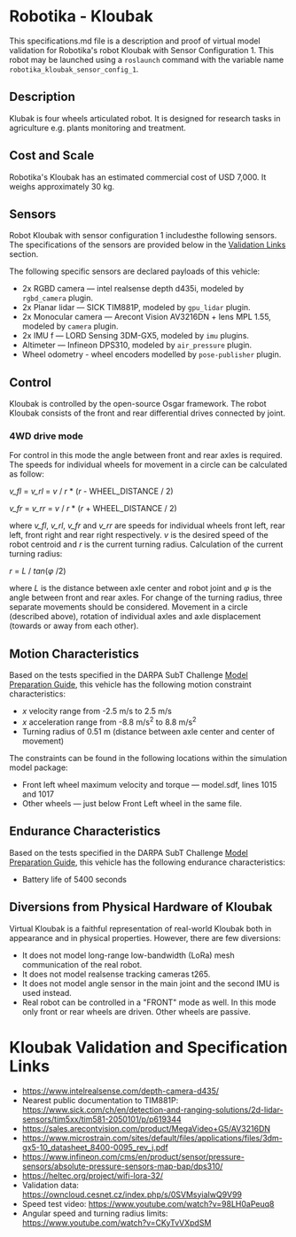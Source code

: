<!--- This is a Markdown description of a robot model submitted for inclusion in the
DARPA Subterranean Challenge Technology Repository -->
# Robotika - Kloubak
This specifications.md file is a description and proof of virtual model validation for
Robotika's robot Kloubak with Sensor Configuration 1. This robot may be launched using
a `roslaunch` command with the variable name `robotika_kloubak_sensor_config_1`.
## Description
Klubak is four wheels articulated robot. It is designed for research tasks in agriculture e.g. plants monitoring and treatment.

## Cost and Scale
Robotika's Kloubak has an estimated commercial cost of USD 7,000. It weighs approximately 30 kg.

## Sensors
Robot Kloubak with sensor configuration 1 includesthe following sensors. The specifications of the sensors are provided below in
the [Validation Links](#validation_links) section.

The following specific sensors are declared payloads of this vehicle:

* 2x RGBD camera &mdash; intel realsense depth d435i, modeled by `rgbd_camera` plugin.
* 2x Planar lidar &mdash; SICK TIM881P, modeled by `gpu_lidar` plugin.
* 2x Monocular camera &mdash; Arecont Vision AV3216DN  + lens MPL 1.55, modeled by `camera` plugin.
* 2x IMU f &mdash; LORD Sensing 3DM-GX5, modeled by `imu` plugins.
* Altimeter &mdash; Infineon DPS310, modeled by `air_pressure` plugin.
* Wheel odometry - wheel encoders modelled by `pose-publisher` plugin.

## Control
Kloubak is controlled by the open-source Osgar framework. The robot Kloubak consists of the front and rear differential 
drives connected by joint.

### 4WD drive mode
For control in this mode the angle between front and rear axles is required. The speeds for individual wheels for movement in a circle can be calculated as follow:

_v_fl_ = _v_rl_ = _v_ / _r_ * (_r_ - WHEEL_DISTANCE / 2)

_v_fr_ = _v_rr_ = _v_ / _r_ * (_r_ + WHEEL_DISTANCE / 2)

where _v_fl_, _v_rl_, _v_fr_ and _v_rr_ are speeds for individual wheels front left, rear left, front right and rear right respectively.
_v_ is the desired speed of the robot centroid and _r_ is the current turning radius. Calculation of the current turning radius:

_r_ = _L_ / _tan_(_&phi;_ /2)

where _L_ is the distance between axle center and robot joint and _&phi;_ is the angle between front and rear axles. 
For  change of the turning radius, three separate movements should be considered. 
Movement in a circle (described above), rotation of individual axles and axle displacement (towards or away from each other).


## Motion Characteristics
Based on the tests specified in the DARPA SubT Challenge [Model Preparation
Guide](https://subtchallenge.com/\<fix_me\>), this vehicle has the following motion
constraint characteristics:

* _x_ velocity range from -2.5 m/s to 2.5 m/s
* _x_ acceleration range from -8.8 m/s<sup>2</sup> to 8.8 m/s<sup>2</sup>
* Turning radius of 0.51 m (distance between axle center and center of  movement)

The constraints can be found in the following locations within the simulation model
package:

* Front left wheel maximum velocity and torque &mdash; model.sdf, lines 1015 and 1017
* Other wheels &mdash; just below Front Left wheel in the same file.

## Endurance Characteristics
Based on the tests specified in the DARPA SubT Challenge [Model Preparation
Guide](https://subtchallenge.com/\<fix_me\>), this vehicle has the following
endurance characteristics:

* Battery life of 5400 seconds

## Diversions from Physical Hardware of Kloubak
Virtual Kloubak is a faithful representation of real-world Kloubak both in appearance and
in physical properties. However, there are few diversions:

* It does not model long-range low-bandwidth (LoRa) mesh communication of the real robot.
* It does not model realsense tracking cameras t265.
* It does not model angle sensor in the main joint and the second IMU is used instead.  
* Real robot can be controlled in a "FRONT" mode as well. In this mode only front or rear wheels are driven. Other wheels are passive.

# <a name="validation_links"></a>Kloubak Validation and Specification Links

* https://www.intelrealsense.com/depth-camera-d435/
* Nearest public documentation to TIM881P: https://www.sick.com/ch/en/detection-and-ranging-solutions/2d-lidar-sensors/tim5xx/tim581-2050101/p/p619344
* https://sales.arecontvision.com/product/MegaVideo+G5/AV3216DN
* https://www.microstrain.com/sites/default/files/applications/files/3dm-gx5-10_datasheet_8400-0095_rev_j.pdf
* https://www.infineon.com/cms/en/product/sensor/pressure-sensors/absolute-pressure-sensors-map-bap/dps310/
* https://heltec.org/project/wifi-lora-32/
* Validation data: https://owncloud.cesnet.cz/index.php/s/0SVMsyiaIwQ9V99
* Speed test video: https://www.youtube.com/watch?v=98LH0aPeuq8
* Angular speed and turning radius limits: https://www.youtube.com/watch?v=CKyTvVXpdSM
